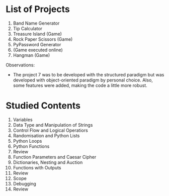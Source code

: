 # List of Projects

1. Band Name Generator
2. Tip Calculator
3. Treasure Island (Game)
4. Rock Paper Scissors (Game)
5. PyPassword Generator
6. (Game executed online)
7. Hangman (Game)

Observations:
- The project 7 was to be developed with the structured paradigm but was developed with object-oriented paradigm by personal choice. Also, some features were added, making the code a little more robust.

# Studied Contents

1. Variables
2. Data Type and Manipulation of Strings
3. Control Flow and Logical Operatiors
4. Randomisation and Python Lists
5. Python Loops
6. Python Functions
7. Review
8. Function Parameters and Caesar Cipher
9. Dictionaries, Nesting and Auction
10. Functions with Outputs
11. Review
12. Scope
13. Debugging
14. Review

